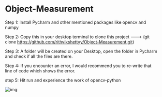 # Object-Measurement

Step 1: Install Pycharm and other mentioned packages like opencv and numpy

Step 2: Copy this in your desktop terminal to clone this project ---> (git clone https://github.com/rithvikshettyy/Object-Measurement.git)

Step 3: A folder will be created on your Desktop, open the folder in Pycharm and check if all the files are there.

Step 4: If you encounter an error, I would recommend you to re-write that line of code which shows the error.

step 5: Hit run and experience the work of opencv-python

![img](https://github.com/rithvikshettyy/Object-Measurement/edit/main/warped_img.png)
